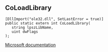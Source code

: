 ## CoLoadLibrary

```
[DllImport("ole32.dll", SetLastError = true)]
public static extern int CoLoadLibrary(
   string lpszLibName,
   uint dwFlags
);
```

[Microsoft documentation](TODO)
